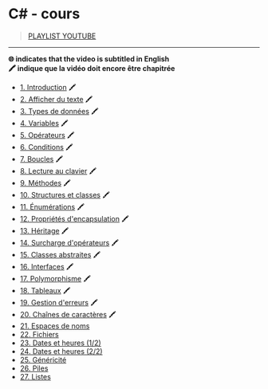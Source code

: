 # C# - cours

> [PLAYLIST YOUTUBE](https://www.youtube.com/playlist?list=PLrSOXFDHBtfGBHAMEg9Om9nF_7R7h5mO7)

---

**🌐 indicates that the video is subtitled in English**<br>
**🖍 indique que la vidéo doit encore être chapitrée**

+ [1. Introduction](https://www.youtube.com/watch?v=uHUkndqnHAg) 🖍
+ [2. Afficher du texte](https://www.youtube.com/watch?v=T1ghHTJtdGQ) 🖍
+ [3. Types de données](https://www.youtube.com/watch?v=T4D2a2gbxYc) 🖍
+ [4. Variables](https://www.youtube.com/watch?v=Ssu2rZUZY64) 🖍
+ [5. Opérateurs](https://www.youtube.com/watch?v=9zUUp3HOtxo) 🖍
+ [6. Conditions](https://www.youtube.com/watch?v=QkOUHfTVXEI) 🖍
+ [7. Boucles](https://www.youtube.com/watch?v=1-Gnxzr5Neo) 🖍
+ [8. Lecture au clavier](https://www.youtube.com/watch?v=qqx6uARSewY) 🖍
+ [9. Méthodes](https://www.youtube.com/watch?v=nKmPXDdfA3s) 🖍
+ [10. Structures et classes](https://www.youtube.com/watch?v=tCM63nMetaU) 🖍
+ [11. Énumérations](https://www.youtube.com/watch?v=Ux5xvUByCjk) 🖍
+ [12. Propriétés d'encapsulation](https://www.youtube.com/watch?v=NgSBm1mIRZE) 🖍
+ [13. Héritage](https://www.youtube.com/watch?v=8-GMvozd1dE) 🖍
+ [14. Surcharge d'opérateurs](https://www.youtube.com/watch?v=kkKEDdZHqqU) 🖍
+ [15. Classes abstraites](https://www.youtube.com/watch?v=WUtyBlkr6UA) 🖍
+ [16. Interfaces](https://www.youtube.com/watch?v=VtNvfpkFXYA) 🖍
+ [17. Polymorphisme](https://www.youtube.com/watch?v=pUH4wBJ1PT0) 🖍
+ [18. Tableaux](https://www.youtube.com/watch?v=1FgKfbNBH6Y) 🖍
+ [19. Gestion d'erreurs](https://www.youtube.com/watch?v=eQrZVi6AXHo) 🖍
+ [20. Chaînes de caractères](https://www.youtube.com/watch?v=5nK49CWxpDc) 🖍
+ [21. Espaces de noms](https://www.youtube.com/watch?v=rM5BbdxR9pk)
+ [22. Fichiers](https://www.youtube.com/watch?v=R_X_nusMKgM)
+ [23. Dates et heures (1/2)](https://www.youtube.com/watch?v=i8dqXQpXs5w)
+ [24. Dates et heures (2/2)](https://www.youtube.com/watch?v=9E42GFO1bVs)
+ [25. Généricité](https://www.youtube.com/watch?v=39BlqHYxDFo)
+ [26. Piles](https://www.youtube.com/watch?v=HZjKa5wJM30)
+ [27. Listes](https://www.youtube.com/watch?v=IXK-6hTZy0g)
